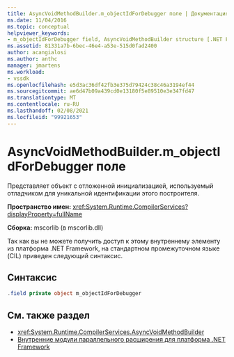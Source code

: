 ```yaml
---
title: AsyncVoidMethodBuilder.m_objectIdForDebugger поле | Документация Майкрософт
ms.date: 11/04/2016
ms.topic: conceptual
helpviewer_keywords:
- m_objectIdForDebugger field, AsyncVoidMethodBuilder structure [.NET Framework debug engines]
ms.assetid: 81331a7b-6bec-46e4-a53e-515d0fad2400
author: acangialosi
ms.author: anthc
manager: jmartens
ms.workload:
- vssdk
ms.openlocfilehash: e5d3ac36df42fb3e375d79424c38c46a3194ef44
ms.sourcegitcommit: ae6d47b09a439cd0e13180f5e89510e3e347fd47
ms.translationtype: MT
ms.contentlocale: ru-RU
ms.lasthandoff: 02/08/2021
ms.locfileid: "99921653"
---
```

# <a name="asyncvoidmethodbuilderm_objectidfordebugger-field"></a>AsyncVoidMethodBuilder.m_objectIdForDebugger поле
Представляет объект с отложенной инициализацией, используемый отладчиком для уникальной идентификации этого построителя.

 **Пространство имен:** <xref:System.Runtime.CompilerServices?displayProperty=fullName>

 **Сборка:** mscorlib (в mscorlib.dll)

 Так как вы не можете получить доступ к этому внутреннему элементу из платформа .NET Framework, на стандартном промежуточном языке (CIL) приведен следующий синтаксис.

## <a name="syntax"></a>Синтаксис

```csharp
.field private object m_objectIdForDebugger
```

## <a name="see-also"></a>См. также раздел
- <xref:System.Runtime.CompilerServices.AsyncVoidMethodBuilder>
- [Внутренние модули параллельного расширения для платформа .NET Framework](../../extensibility/debugger/parallel-extension-internals-for-the-dotnet-framework.md)
